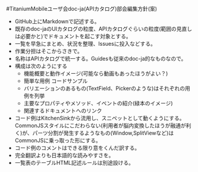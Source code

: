 #TitaniumMobileユーザ会doc-ja(APIカタログ)部会編集方針(案)

 * GitHub上にMarkdownで記述する。
 * 既存のdoc-jaのUIカタログの粒度、APIカタログぐらいの粒度(範囲の見直しは必要かと)でドキュメントを起こす対象とする。
  * 一覧を早急にまとめ、状況を整理、Issuesに投入などする。
  * 作業分担はそこからさきで。
 * 名称はAPIカタログで統一する。Guidesも従来のdoc-ja的なものなので。
 * 構成は次のようにする
	* 機能概要と動作イメージ(可能なら動画もあったほうがよい？)
	* 簡単な用例 コードサンプル
	* バリエーションのあるもの(TextField、Pickerのような)はそれぞれの用例を列挙
	* 主要なプロパティやメソッド、イベントの紹介(緑本のイメージ)
	* 関連するドキュメントへのリンク
 * コード例はKitchenSinkから流用し、スニペットとして動くようにする。CommonJSスタイルにこだわらない(利用者が脳内変換したほうが融通が利く)が、パーツ分割が発生するようなもの(Window,SplitViewなど)はCommonJSに乗っ取った形にする。
 * コード例のコメントはできる限り意をくんだ訳する。
 * 完全翻訳よりも日本語的な読みやすさを。
 * 一覧表のテーブルHTML記述ルールは別途設ける。
